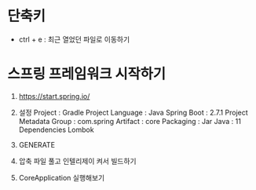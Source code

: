# 단축키
- ctrl + e : 최근 열었던 파일로 이동하기


# 스프링 프레임워크 시작하기
1. https://start.spring.io/

2. 설정
   Project : Gradle Project
   Language : Java
   Spring Boot : 2.7.1
   Project Metadata
   Group : com.spring
   Artifact : core
   Packaging : Jar
   Java : 11
   Dependencies
   Lombok

3. GENERATE

4. 압축 파일 풀고 인텔리제이 켜서 빌드하기

5. CoreApplication 실행해보기